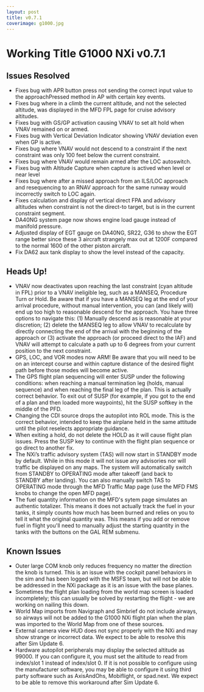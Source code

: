 ```yaml
---
layout: post
title: v0.7.1
coverimage: g1000.jpg
---
```

# Working Title G1000 NXi v0.7.1

## Issues Resolved
* Fixes bug with APR button press not sending the correct input value to the approachPressed method in AP with certain key events.
* Fixes bug where in a climb the current altitude, and not the selected altitude, was displayed in the MFD FPL page for cruise advisory altitudes.
* Fixes bug with GS/GP activation causing VNAV to set alt hold when VNAV remained on or armed.
* Fixes bug with Vertical Deviation Indicator showing VNAV deviation even when GP is active.
* Fixes bug where VNAV would not descend to a constraint if the next constraint was only 100 feet below the current constraint.
* Fixes bug where VNAV would remain armed after the LOC autoswitch.
* Fixes bug with Altitude Capture when capture is actived when level or near level
* Fixes bug where after a missed approach from an ILS/LOC approach and resequencing to an RNAV approach for the same runway would incorrectly switch to LOC again.
* Fixes calculation and display of vertical direct FPA and advisory altitudes when constraint is not the direct-to target, but is in the current constraint segment.
* DA40NG system page now shows engine load gauge instead of manifold pressure.
* Adjusted display of EGT gauge on DA40NG, SR22, G36 to show the EGT range better since these 3 aircraft strangely max out at 1200F compared to the normal 1600 of the other piston aircraft.
* Fix DA62 aux tank display to show the level instead of the capacity.

## Heads Up!
* VNAV now deactivates upon reaching the last constraint (cyan altitude in FPL) prior to a VNAV ineligible leg, such as a MANSEQ, Procedure Turn or Hold. Be aware that if you have a MANSEQ leg at the end of your arrival procedure, without manual intervention, you can (and likely will) end up too high to reasonable descend for the approach. You have three options to navigate this: (1) Manually descend as is reasonable at your discretion; (2) delete the MANSEQ leg to allow VNAV to recalculate by directly connecting the end of the arrival with the beginning of the approach or (3) activate the approach (or proceed direct to the IAF) and VNAV will attempt to calculate a path up to 6 degrees from your current position to the next constraint.
* GPS, LOC, and VOR modes now ARM! Be aware that you will need to be on an intercept course and within capture distance of the desired flight path before those modes will become active.
* The GPS flight plan sequencing will enter SUSP under the following conditions: when reaching a manual termination leg (holds, manual sequence) and when reaching the final leg of the plan. This is actually correct behavior. To exit out of SUSP (for example, if you got to the end of a plan and then loaded more waypoints), hit the SUSP softkey in the middle of the PFD.
* Changing the CDI source drops the autopilot into ROL mode. This is the correct behavior, intended to keep the airplane held in the same attitude until the pilot reselects appropriate guidance.
* When exiting a hold, do not delete the HOLD as it will cause flight plan issues. Press the SUSP key to continue with the flight plan sequence or go direct to another fix.
* The NXi’s traffic advisory system (TAS) will now start in STANDBY mode by default. While in this mode it will not issue any advisories nor will traffic be displayed on any maps. The system will automatically switch from STANDBY to OPERATING mode after takeoff (and back to STANDBY after landing). You can also manually switch TAS to OPERATING mode through the MFD Traffic Map page (use the MFD FMS knobs to change the open MFD page).
* The fuel quantity information on the MFD's sytem page simulates an authentic totalizer.  This means it does not actually track the fuel in your tanks, it simply counts how much has been burned and relies on you to tell it what the original quantity was.   This means if you add or remove fuel in flight you'll need to manually adjust the starting quantity in the tanks with the buttons on the GAL REM submenu.

## Known Issues
* Outer large COM knob only reduces frequency no matter the direction the knob is turned. This is an issue with the cockpit panel behaviors in the sim and has been logged with the MSFS team, but will not be able to be addressed in the NXi package as it is an issue with the base planes.
* Sometimes the flight plan loading from the world map screen is loaded incompletely; this can usually be solved by restarting the flight - we are working on nailing this down.
* World Map imports from Navigraph and Simbrief do not include airways, so airways will not be added to the G1000 NXi flight plan when the plan was imported to the World Map from one of these sources.
* External camera view HUD does not sync properly with the NXi and may show strange or incorrect data. We expect to be able to resolve this after Sim Update 6.
* Hardware autopilot peripherals may display the selected altitude as 99000. If you can configure it, you must set the altitude to read from index/slot 1 instead of index/slot 0. If it is not possible to configure using the manufacturer software, you may be able to configure it using third party software such as AxisAndOhs, Mobiflight, or spad.next. We expect to be able to remove this workaround after Sim Update 6.